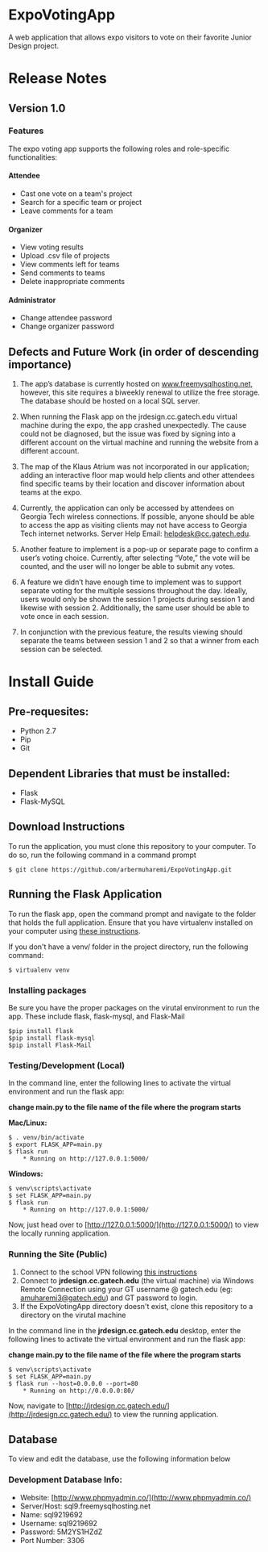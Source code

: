 # ExpoVotingApp
A web application that allows expo visitors to vote on their favorite Junior Design project.

# Release Notes

## Version 1.0

### Features
The expo voting app supports the following roles and role-specific functionalities:
#### Attendee
* Cast one vote on a team's project
* Search for a specific team or project
* Leave comments for a team
#### Organizer
* View voting results
* Upload .csv file of projects
* View comments left for teams
* Send comments to teams
* Delete inappropriate comments
#### Administrator
* Change attendee password
* Change organizer password

## Defects and Future Work (in order of descending importance)
1. The app’s database is currently hosted on www.freemysqlhosting.net, however, this site requires a biweekly renewal to utilize the free storage. The database should be hosted on a local SQL server. 

2. When running the Flask app on the jrdesign.cc.gatech.edu virtual machine during the expo, the app crashed unexpectedly. The cause could not be diagnosed, but the issue was fixed by signing into a different account on the virtual machine and running the website from a different account.

3. The map of the Klaus Atrium was not incorporated in our application; adding an interactive floor map would help clients and other attendees find specific teams by their location and discover information about teams at the expo.

4. Currently, the application can only be accessed by attendees on Georgia Tech wireless connections. If possible, anyone should be able to access the app as visiting clients may not have access to Georgia Tech internet networks. Server Help Email: helpdesk@cc.gatech.edu.

5. Another feature to implement is a pop-up or separate page to confirm a user’s voting choice. Currently, after selecting “Vote,” the vote will be counted, and the user will no longer be able to submit any votes.

6. A feature we didn’t have enough time to implement was to support separate voting for the multiple sessions throughout the day. Ideally, users would only be shown the session 1 projects during session 1 and likewise with session 2. Additionally, the same user should be able to vote once in each session.

7. In conjunction with the previous feature, the results viewing should separate the teams between session 1 and 2 so that a winner from each session can be selected.

# Install Guide

## Pre-requesites:
* Python 2.7
* Pip
* Git
## Dependent Libraries that must be installed:
* Flask
* Flask-MySQL
## Download Instructions
To run the application, you must clone this repository to your computer. To do so, run the following command in a command prompt
    
    $ git clone https://github.com/arbermuharemi/ExpoVotingApp.git 
    
## Running the Flask Application

To run the flask app, open the command prompt and navigate to the folder that holds the full application. Ensure that you have virtualenv installed on your computer using [these instructions](http://flask.pocoo.org/docs/0.11/installation/#installation).

If you don't have a venv/ folder in the project directory, run the following command:

    $ virtualenv venv

### Installing packages
Be sure you have the proper packages on the virutal environment to run the app.  These include flask, flask-mysql, and Flask-Mail

 	$pip install flask
 	$pip install flask-mysql
 	$pip install Flask-Mail
 	
### Testing/Development (Local)
In the command line, enter the following lines to activate the virtual environment and run the flask app:

**__change main.py to the file name of the file where the program starts__**

__**Mac/Linux:**__

    $ . venv/bin/activate
    $ export FLASK_APP=main.py
    $ flask run
        * Running on http://127.0.0.1:5000/
        
__**Windows:**__

    $ venv\scripts\activate
    $ set FLASK_APP=main.py
    $ flask run
        * Running on http://127.0.0.1:5000/

Now, just head over to [http://127.0.0.1:5000/](http://127.0.0.1:5000/) to view the locally running application.

### Running the Site (Public)
1. Connect to the school VPN following [this instructions](https://faq.oit.gatech.edu/content/how-do-i-get-started-campus-vpn)
2. Connect to __jrdesign.cc.gatech.edu__ (the virtual machine) via Windows Remote Connection using your GT username @ gatech.edu (eg: amuharemi3@gatech.edu) and GT password to login.
3. If the ExpoVotingApp directory doesn't exist, clone this repository to a directory on the virutal machine

In the command line in the __jrdesign.cc.gatech.edu__ desktop, enter the following lines to activate the virtual environment and run the flask app:

**__change main.py to the file name of the file where the program starts__**

    $ venv\scripts\activate
    $ set FLASK_APP=main.py
    $ flask run --host=0.0.0.0 --port=80
        * Running on http://0.0.0.0:80/

Now, navigate to [http://jrdesign.cc.gatech.edu/](http://jrdesign.cc.gatech.edu/) to view the running application.

## Database
To view and edit the database, use the following information below

### Development Database Info:
* Website: [http://www.phpmyadmin.co/](http://www.phpmyadmin.co/)
* Server/Host: sql9.freemysqlhosting.net
* Name: sql9219692
* Username: sql9219692
* Password: 5M2YS1HZdZ
* Port Number: 3306
